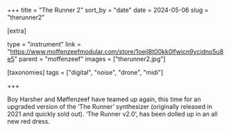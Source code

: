 +++
title = "The Runner 2"
sort_by = "date"
date = 2024-05-06
slug = "therunner2"

[extra]

type = "instrument"
link = "https://www.moffenzeefmodular.com/store/1oejl8t00kk0lfwicn9ycidno5u8e5"
parent = "moffenzeef"
images = ["therunner2.jpg"]

[taxonomies]
tags = ["digital", "noise", "drone", "midi"]

+++

Boy Harsher and Møffenzeef have teamed up again, this time for an upgraded version of the ‘The Runner’ synthesizer (originally released in 2021 and quickly sold out). ‘The Runner v2.0’, has been dolled up in an all new red dress.
